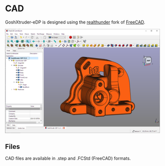 # CAD

GoshXtruder-eDP is designed using the [realthunder](https://github.com/realthunder/FreeCAD) fork of [FreeCAD](https://www.freecad.org/).

[![GoshXtruder-3DP FreeCad](https://raw.githubusercontent.com/Myo-3dp/GoshXtruder-3DP/main/images/GoshXtruder-3DP-FreeCAD.png)]([https://github.com/Myo-3dp/GoshXtruder/blob/main/images/GoshXtruder-FreeCAD.png?raw=true](https://raw.githubusercontent.com/Myo-3dp/GoshXtruder-3DP/main/images/GoshXtruder-3DP-FreeCAD.png))

## Files

CAD files are available in .step and .FCStd (FreeCAD) formats.
